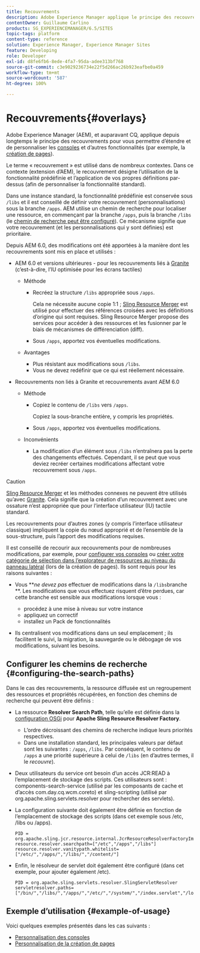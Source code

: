 ```yaml
---
title: Recouvrements
description: Adobe Experience Manager applique le principe des recouvrements pour vous permettre d’étendre et de personnaliser les consoles et d’autres fonctionnalités.
contentOwner: Guillaume Carlino
products: SG_EXPERIENCEMANAGER/6.5/SITES
topic-tags: platform
content-type: reference
solution: Experience Manager, Experience Manager Sites
feature: Developing
role: Developer
exl-id: d8fe6fb6-8ede-4fa7-95da-adee313bf768
source-git-commit: c3e9029236734e22f5d266ac26b923eafbe0a459
workflow-type: tm+mt
source-wordcount: '587'
ht-degree: 100%

---
```


# Recouvrements{#overlays}

Adobe Experience Manager (AEM), et auparavant CQ, applique depuis longtemps le principe des recouvrements pour vous permettre d’étendre et de personnaliser les [consoles](/help/sites-developing/customizing-consoles-touch.md) et d’autres fonctionnalités (par exemple, la [création de pages](/help/sites-developing/customizing-page-authoring-touch.md)).

Le terme « recouvrement » est utilisé dans de nombreux contextes. Dans ce contexte (extension d’AEM), le recouvrement désigne l’utilisation de la fonctionnalité prédéfinie et l’application de vos propres définitions par-dessus (afin de personnaliser la fonctionnalité standard).

Dans une instance standard, la fonctionnalité prédéfinie est conservée sous `/libs` et il est conseillé de définir votre recouvrement (personnalisations) sous la branche `/apps`. AEM utilise un chemin de recherche pour localiser une ressource, en commençant par la branche `/apps`, puis la branche `/libs` (le [chemin de recherche peut être configuré](#configuring-the-search-paths)). Ce mécanisme signifie que votre recouvrement (et les personnalisations qui y sont définies) est prioritaire.

Depuis AEM 6.0, des modifications ont été apportées à la manière dont les recouvrements sont mis en place et utilisés :

* AEM 6.0 et versions ultérieures - pour les recouvrements liés à [Granite](https://developer.adobe.com/experience-manager/reference-materials/6-5/granite-ui/api/jcr_root/libs/granite/ui/index.html) (c’est-à-dire, l’IU optimisée pour les écrans tactiles)

   * Méthode

      * Recréez la structure `/libs` appropriée sous `/apps`.

        Cela ne nécessite aucune copie 1:1 ; [Sling Resource Merger](/help/sites-developing/sling-resource-merger.md) est utilisé pour effectuer des références croisées avec les définitions d’origine qui sont requises. Sling Resource Merger propose des services pour accéder à des ressources et les fusionner par le biais de mécanismes de différenciation (diff).

      * Sous `/apps`, apportez vos éventuelles modifications.

   * Avantages

      * Plus résistant aux modifications sous `/libs`.
      * Vous ne devez redéfinir que ce qui est réellement nécessaire.

* Recouvrements non liés à Granite et recouvrements avant AEM 6.0

   * Méthode

      * Copiez le contenu de `/libs` vers `/apps`.

        Copiez la sous-branche entière, y compris les propriétés.

      * Sous `/apps`, apportez vos éventuelles modifications.

   * Inconvénients

      * La modification d’un élément sous `/libs` n’entraînera pas la perte des changements effectués. Cependant, il se peut que vous deviez recréer certaines modifications affectant votre recouvrement sous `/apps`.

>[!CAUTION]
>
>[Sling Resource Merger](/help/sites-developing/sling-resource-merger.md) et les méthodes connexes ne peuvent être utilisés qu’avec [Granite](https://developer.adobe.com/experience-manager/reference-materials/6-5/granite-ui/api/jcr_root/libs/granite/ui/index.html). Cela signifie que la création d’un recouvrement avec une ossature n’est appropriée que pour l’interface utilisateur (IU) tactile standard.
>
>Les recouvrements pour d’autres zones (y compris l’interface utilisateur classique) impliquent la copie du nœud approprié et de l’ensemble de la sous-structure, puis l’apport des modifications requises.

Il est conseillé de recourir aux recouvrements pour de nombreuses modifications, par exemple, pour [configurer vos consoles](/help/sites-developing/customizing-consoles-touch.md#create-a-custom-console) ou [créer votre catégorie de sélection dans l’explorateur de ressources au niveau du panneau latéral](/help/sites-developing/customizing-page-authoring-touch.md#add-new-selection-category-to-asset-browser) (lors de la création de pages). Ils sont requis pour les raisons suivantes :

* Vous ***ne devez pas* effectuer de modifications dans la `/libs`branche **.
Les modifications que vous effectuez risquent d’être perdues, car cette branche est sensible aux modifications lorsque vous :

   * procédez à une mise à niveau sur votre instance
   * appliquez un correctif
   * installez un Pack de fonctionnalités

* Ils centralisent vos modifications dans un seul emplacement ; ils facilitent le suivi, la migration, la sauvegarde ou le débogage de vos modifications, suivant les besoins.

## Configurer les chemins de recherche {#configuring-the-search-paths}

Dans le cas des recouvrements, la ressource diffusée est un regroupement des ressources et propriétés récupérées, en fonction des chemins de recherche qui peuvent être définis :

* La ressource **Resolver Search Path**, telle qu’elle est définie dans la [configuration OSGi](/help/sites-deploying/configuring-osgi.md) pour **Apache Sling Resource Resolver Factory**.

   * L’ordre décroissant des chemins de recherche indique leurs priorités respectives.
   * Dans une installation standard, les principales valeurs par défaut sont les suivantes : `/apps`, `/libs`. Par conséquent, le contenu de `/apps` a une priorité supérieure à celui de `/libs` (en d’autres termes, il le *recouvre*).

* Deux utilisateurs du service ont besoin d’un accès JCR:READ à l’emplacement de stockage des scripts. Ces utilisateurs sont : components-search-service (utilisé par les composants de cache et d’accès com.day.cq.wcm.coreto) et sling-scripting (utilisé par org.apache.sling.servlets.resolver pour rechercher des servlets).
* La configuration suivante doit également être définie en fonction de l’emplacement de stockage des scripts (dans cet exemple sous /etc, /libs ou /apps).

  ```
  PID = org.apache.sling.jcr.resource.internal.JcrResourceResolverFactoryImpl
  resource.resolver.searchpath=["/etc","/apps","/libs"]
  resource.resolver.vanitypath.whitelist=["/etc/","/apps/","/libs/","/content/"]
  ```

* Enfin, le résolveur de servlet doit également être configuré (dans cet exemple, pour ajouter également /etc).

  ```
  PID = org.apache.sling.servlets.resolver.SlingServletResolver
  servletresolver.paths=["/bin/","/libs/","/apps/","/etc/","/system/","/index.servlet","/login.servlet","/services/"]
  ```

## Exemple d’utilisation {#example-of-usage}

Voici quelques exemples présentés dans les cas suivants :

* [Personnalisation des consoles](/help/sites-developing/customizing-consoles-touch.md)
* [Personnalisation de la création de pages](/help/sites-developing/customizing-page-authoring-touch.md)
